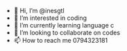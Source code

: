 - 👋 Hi, I’m @inesgtl
- 👀 I’m interested in coding
- 🌱 I’m currently learning language c
- 💞️ I’m looking to collaborate on codes
- 📫 How to reach me 0794323181

<!---
inesgtl/inesgtl is a ✨ special ✨ repository because its `README.md` (this file) appears on your GitHub profile.
You can click the Preview link to take a look at your changes.
--->
